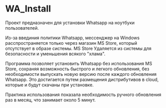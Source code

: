 # WA_Install
Проект предназначен для установки Whatsapp на ноутбуки пользователей.

Из-за введиния политики Whatsapp, мессенджер на Windows расспространяется только через магазин MS Store, который отсутствует в образе системы. MS Store Удаляется из системы для безопасности и уменьшения всякого "хлама".

Программа позволяет установить Whatsapp без использования MS Store, сохраняя возможность быстрого и легкого обновления, без необходимости выпускать новую версию после каждого обновления Whatsapp.
Это достигается путем размещения дистрибутивов в cloud, которые и будут скачаны при установке.

Практика использования показала необходимость ручного обновления раз в месяц, что занимает около 5 минут.
